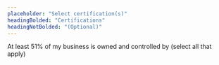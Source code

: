 ```yaml
---
placeholder: "Select certification(s)"
headingBolded: "Certifications"
headingNotBolded: "(Optional)"
---
```


At least 51% of my business is owned and controlled by (select all that apply) 
